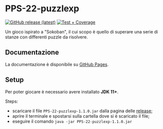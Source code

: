 # PPS-22-puzzlexp
[![GitHub release (latest)](https://img.shields.io/github/v/release/SerafinoPandolfini/PPS-22-puzzlexp?label=latest-release)](https://github.com/SerafinoPandolfini/PPS-22-puzzlexp/releases/tag/v1.1.0)
[![Test + Coverage](https://github.com/SerafinoPandolfini/PPS-22-puzzlexp/actions/workflows/scala.yml/badge.svg)](https://github.com/SerafinoPandolfini/PPS-22-puzzlexp/actions/workflows/scala.yml)

Un gioco ispirato a "Sokoban", il cui scopo è quello di superare una serie di stanze con differenti puzzle da risolvere.

## Documentazione
La documentazione è disponibile su [GitHub Pages](https://serafinopandolfini.github.io/PPS-22-puzzlexp/).

## Setup
Per poter giocare è necessario avere installato **JDK 11+**.

Steps:
- scaricare il file `PPS-22-puzzlexp-1.1.0.jar` dalla pagina delle [release](https://github.com/SerafinoPandolfini/PPS-22-puzzlexp/releases/tag/v1.1.0);
- aprire il terminale e spostarsi sulla cartella dove si è scaricato il file;
- eseguire il comando `java -jar PPS-22-puzzlexp-1.1.0.jar`


